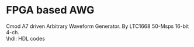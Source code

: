# FPGA based AWG
Cmod A7 driven Arbitrary Waveform Generator. By LTC1668 50-Msps 16-bit 4-ch.<br>
\hdl: HDL codes
